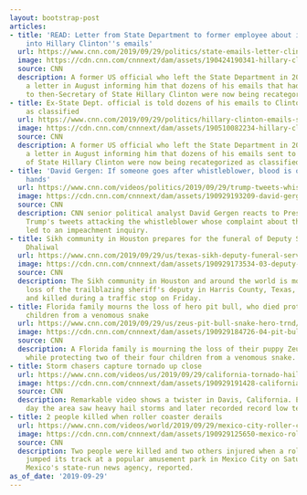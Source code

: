 ```yaml
---
layout: bootstrap-post
articles:
- title: 'READ: Letter from State Department to former employee about investigation
    into Hillary Clinton''s emails'
  url: https://www.cnn.com/2019/09/29/politics/state-emails-letter-clinton-doc/index.html
  image: https://cdn.cnn.com/cnnnext/dam/assets/190424190341-hillary-clinton-04232019-super-tease.jpg
  source: CNN
  description: A former US official who left the State Department in 2012 received
    a letter in August informing him that dozens of his emails that had been sent
    to then-Secretary of State Hillary Clinton were now being recategorized as classified.
- title: Ex-State Dept. official is told dozens of his emails to Clinton being relabeled
    as classified
  url: https://www.cnn.com/2019/09/29/politics/hillary-clinton-emails-state-department-reclassified/index.html
  image: https://cdn.cnn.com/cnnnext/dam/assets/190510082234-hillary-clinton-0916-file-super-tease.jpg
  source: CNN
  description: A former US official who left the State Department in 2012 received
    a letter in August informing him that dozens of his emails sent to then-Secretary
    of State Hillary Clinton were now being recategorized as classified.
- title: 'David Gergen: If someone goes after whistleblower, blood is on Trump''s
    hands'
  url: https://www.cnn.com/videos/politics/2019/09/29/trump-tweets-whistleblower-schiff-david-gergen-nr-vpx.cnn
  image: https://cdn.cnn.com/cnnnext/dam/assets/190929193209-david-gergen-09292019-super-tease.jpg
  source: CNN
  description: CNN senior political analyst David Gergen reacts to President Donald
    Trump's tweets attacking the whistleblower whose complaint about the President
    led to an impeachment inquiry.
- title: Sikh community in Houston prepares for the funeral of Deputy Sandeep Singh
    Dhaliwal
  url: https://www.cnn.com/2019/09/29/us/texas-sikh-deputy-funeral-services/index.html
  image: https://cdn.cnn.com/cnnnext/dam/assets/190929173534-03-deputy-sandeep-singh-dhaliwal-super-tease.jpg
  source: CNN
  description: The Sikh community in Houston and around the world is mourning the
    loss of the trailblazing sheriff's deputy in Harris County, Texas, who was shot
    and killed during a traffic stop on Friday.
- title: Florida family mourns the loss of hero pit bull, who died protecting their
    children from a venomous snake
  url: https://www.cnn.com/2019/09/29/us/zeus-pit-bull-snake-hero-trnd/index.html
  image: https://cdn.cnn.com/cnnnext/dam/assets/190929184726-04-pit-bull-dies-protecting-kids-snake-trnd-super-tease.jpg
  source: CNN
  description: A Florida family is mourning the loss of their puppy Zeus, who died
    while protecting two of their four children from a venomous snake.
- title: Storm chasers capture tornado up close
  url: https://www.cnn.com/videos/us/2019/09/29/california-tornado-hail-weather-mh-orig.cnn
  image: https://cdn.cnn.com/cnnnext/dam/assets/190929191428-california-tornado-ugc-super-tease.jpg
  source: CNN
  description: Remarkable video shows a twister in Davis, California. Earlier that
    day the area saw heavy hail storms and later recorded record low temperatures.
- title: 2 people killed when roller coaster derails
  url: https://www.cnn.com/videos/world/2019/09/29/mexico-city-roller-coaster-nr-vpx.cnn
  image: https://cdn.cnn.com/cnnnext/dam/assets/190929125650-mexico-roller-coaster-derails-two-dead-super-tease.jpg
  source: CNN
  description: Two people were killed and two others injured when a roller coaster
    jumped its track at a popular amusement park in Mexico City on Saturday, Notimex,
    Mexico's state-run news agency, reported.
as_of_date: '2019-09-29'
---
```


